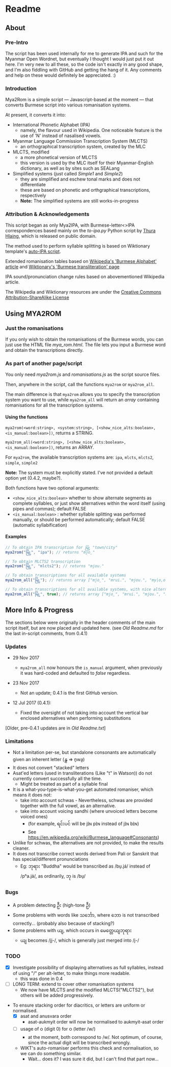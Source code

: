 # Readme

## About

### Pre-Intro

The script has been used internally for me to generate IPA and such for the Myanmar Open Wordnet, but eventually I thought I would just put it out here. I'm very new to all these, so the code isn't exactly in any good shape, and I'm also fiddling with GitHub and getting the hang of it. Any comments and help on these would definitely be appreciated. :)

### Introduction

Mya2Rom is a simple script — Javascript-based at the moment — that converts Burmese script into various romanisation systems.

At present, it converts it into:
- International Phonetic Alphabet (IPA)
	- namely, the flavour used in Wikipedia. One noticeable feature is the use of 'N' instead of nasalised vowels.
- Myanmar Language Commission Transcription System (MLCTS)
	- an orthographical transcription system, created by the MLC
- MLCTS, modified
	- a more phonetical version of MLCTS
	- this version is used by the MLC itself for their Myanmar-English dictionary, as well as by sites such as SEALang
- Simplified systems (just called _Simple1_ and _Simple2_)
	- they are simplified and eschew tonal marks and does not differentiate
	- these are based on phonetic and orthgraphical transcriptions, respectively
	- **Note:** The simplified systems are still works-in-progress
	
### Attribution & Acknowledgements
	
This script began as only Mya2IPA, with Burmese-letter<>IPA correspondences based mainly on the _to-ipa.py_ Python script by [Thura Hlaing](https://gist.github.com/trhura), which is released on public domain.

The method used to perform syllable splitting is based on Wiktionary template's [auto-IPA script](https://en.wiktionary.org/wiki/Module:my-pron).

Extended romanisation tables based on [Wikipedia's 'Burmese Alphabet' article](https://en.wikipedia.org/wiki/Burmese_alphabet) and [Wiktionary's 'Burmese transliteration' page](https://en.wiktionary.org/wiki/Wiktionary:Burmese_transliteration)

IPA sound/pronunciation change rules based on abovementioned Wikipedia <Burmese Alphabet> article.

The Wikipedia and Wiktionary resources are under the [Creative Commons Attribution-ShareAlike License](https://en.wikipedia.org/wiki/Wikipedia:Text_of_Creative_Commons_Attribution-ShareAlike_3.0_Unported_License)

## Using MYA2ROM

### Just the romanisations

If you only wish to obtain the romanisations of the Burmese words, you can just use the HTML file _mya_rom.html_.
The file lets you input a Burmese word and obtain the transcriptions directly.


### As part of another page/script

You only need _mya2rom.js_ and _romanisations.js_ as the script source files.

Then, anywhere in the script, call the functions ``mya2rom`` or ``mya2rom_all``.

The main difference is that ``mya2rom`` allows you to specify the transcription system you want to use, while ``mya2rom_all`` will return an _array_ containing romanisations for all the transcription systems.

#### Using the functions
``mya2rom(<word:string>, <system:string>, [<show_nice_alts:boolean>, <is_manual:boolean>])``, returns a STRING.

``mya2rom_all(<word:string>, [<show_nice_alts:boolean>, <is_manual:boolean>])``, returns an ARRAY.

For ``mya2rom``, the available transcription systems are: ``ipa``, ``mlcts``, ``mlcts2``, ``simple``, ``simple2``

**Note:** The system must be explicitly stated. I've not provided a default option yet (0.4.2, maybe?).

Both functions have two optional arguments:
- ``<show_nice_alts:boolean>``  whether to show alternate segments as complete syllables, or just show alternatives within the word itself (using pipes and commas); default FALSE
- ``<is_manual:boolean>`` : whether syllable splitting was performed manually, or should be performed automatically; default FALSE (automatic syllabification)

#### Examples
```javascript
// To obtain IPA transcription for မြို့ "town/city"
mya2rom("မြို့", "ipa"); // returns "mjo̰"

// To obtain MLCTS2 transcription
mya2rom("မြို့", "mlcts2"); // returns "mjou."

// To obtain transcriptions for all available systems
mya2rom_all("မြို့"); // returns array ["mjo̰", "mrui.", "mjou.", "my|o,ou|", "myui"]

// To obtain transcriptions for all available systems, with nice alternatives
mya2rom_all("မြို့", true); // returns array ["mjo̰", "mrui.", "mjou.", "myo|myou", "myui"]
```

## More Info & Progress

The sections below were originally in the header comments of the main script itself, but are now placed and updated here. (see _Old Readme.md_ for the last in-script comments, from 0.4.1)

### Updates

- 29 Nov 2017
	- ``mya2rom_all`` now honours the ``is_manual`` argument, when previously it was hard-coded and defaulted to _false_ regardless.

- 23 Nov 2017
	- Not an update; 0.4.1 is the first GitHub version.

- 12 Jul 2017 (0.4.1):
	- Fixed the oversight of not taking into account the vertical bar enclosed alternatives when performing substitutions  
  
[Older, pre-0.4.1 updates are in _Old Readme.txt_]

### Limitations
- Not a limitation per-se, but standalone consonants are automatically given an inherent letter (နွှ => n̥wa̰)
- It does not convert "stacked" letters
- Asat'ed letters (used in transliterations (Like "t" in Watson)) do not currently convert successfully all the time.
	- Might be treated as part of a syllable final 
- It is a what-you-type-is-what-you-get automated romaniser, which means it does not:
    - take into account schwas
			- Nevertheless, schwas are provided together with the full vowel, as an alternative.
    - take into account voicing sandhi (where unvoiced letters become voiced ones)
	  	- (for example, ရင်းပင် will be jɪ́ɴ pɪ̀ɴ instead of jɪ́ɴ bɪ̀ɴ)
	  - See https://en.wikipedia.org/wiki/Burmese_language#Consonants)
- Unlike for schwas, the alternatives are not provided, to make the results cleaner.
- It does not transcribe correct words derived from Pali or Sanskrit that has special/different pronunciations
	- Eg: ဘုရား "Buddha" would be transcribed as /bṵ.já/ instead of /pʰa.já/, as ordinarily, ဘု is /bṵ/

### Bugs
- A problem detecting ဦး (high-tone ဦ)
- Some problems with words like သင်္ဘော, where ဘော is not transcribed correctly... (probably also because of stacking?)
- Some problems with ယျ, which occurs in မေတ္တေယျဘုရား
	- ယျ becomes /jj-/, which is generally just merged into /j-/
			
### TODO
- [x] Investigate possibility of displaying alternatives as full syllables, instead of using "/" per alt-letter, to make things more readable.
	- this was done in 0.4
- [ ] LONG TERM: extend to cover other romanisation systems
	- We now have MLCTS and the modified MLCTS("MLCTS2"), but others will be added progressively.
	
- To ensure stacking order for diacritics, or letters are uniform or normalised. 
	- [x] asat and anusvara order
		- asat-aukmyit order will now be normalised to aukmyit-asat order
	- [ ] usage of ၀ (digit 0) for ဝ (letter /w/)
		- at the moment, both correspond to /w/. Not optimum, of course, since the actual digit will be transcribed wrongly.
	- WIKT's auto-romaniser performs this check and normalisation, so we can do something similar.
		- Wait... does it? I was sure it did, but I can't find that part now...
